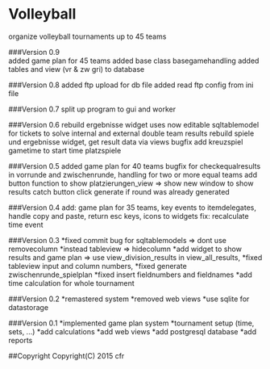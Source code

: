 # Volleyball
organize volleyball tournaments up to 45 teams

###Version 0.9  
added game plan for 45 teams
added base class basegamehandling
added tables and view (vr & zw gri) to database

###Version 0.8
added ftp upload for db file
added read ftp config from ini file

###Version 0.7
split up program to gui and worker

###Version 0.6
rebuild ergebnisse widget
uses now editable sqltablemodel for tickets to solve internal and external double team results
rebuild spiele und ergebnisse widget, get result data via views
bugfix add kreuzspiel gametime to start time platzspiele

###Version 0.5
added game plan for 40 teams
bugfix for checkequalresults in vorrunde and zwischenrunde, handling for two or more equal teams
add button function to show platzierungen_view => show new window to show results
catch button click generate if round was already generated

###Version 0.4
add: game plan for 35 teams,
     key events to itemdelegates, handle copy and paste, return esc keys, 
     icons to widgets
fix: recalculate time event

          
###Version 0.3
*fixed commit bug for sqltablemodels => dont use removecolumn
*instead tableview => hidecolumn
*add widget to show results and game plan => use view_division_results in view_all_results,
*fixed tableview input and column numbers,
*fixed generate zwischenrunde_spielplan
*fixed insert fieldnumbers and fieldnames
*add time calculation for whole tournament

###Version 0.2
*remastered system
*removed web views
*use sqlite for datastorage

###Version 0.1
*implemented game plan system
*tournament setup (time, sets, ...)
*add calculations
*add web views
*add postgresql database
*add reports

##Copyright
Copyright(C) 2015 cfr
